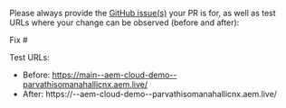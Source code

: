 Please always provide the [GitHub issue(s)](../issues) your PR is for, as well as test URLs where your change can be observed (before and after):

Fix #<gh-issue-id>

Test URLs:
- Before: https://main--aem-cloud-demo--parvathisomanahallicnx.aem.live/
- After: https://<branch>--aem-cloud-demo--parvathisomanahallicnx.aem.live/
